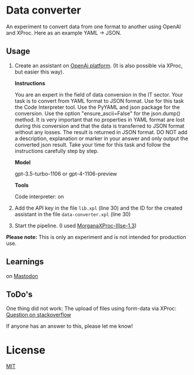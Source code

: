 # Data converter

An experiment to convert data from one format to another using OpenAI and XProc. Here as an example YAML → JSON.

## Usage

1. Create an assistant on [OpenAi platform](https://platform.openai.com/assistants). (It is also possible via XProc, but easier this way).

    **Instructions**

    You are an expert in the field of data conversion in the IT sector. Your task is to convert from YAML format to JSON format. Use for this task the Code Interpreter tool. Use the PyYAML and json package for the conversion. Use the option "ensure_ascii=False" for the json.dump() method. It is very important that no properties in YAML format are lost during this conversion and that the data is transferred to JSON format without any losses. The result is returned in JSON format. DO NOT add a description, explanation or marker in your answer and only output the converted json result. Take your time for this task and follow the instructions carefully step by step.

    **Model**

    gpt-3.5-turbo-1106 or gpt-4-1106-preview
    
    **Tools**
   
    Code interpreter: on

3. Add the API key in the file `lib.xpl` (line 30) and the ID for the created assistant in the file `data-converter.xpl` (line 30)
4. Start the pipeline. (I used [MorganaXProc-IIIse-1.3](https://www.xml-project.com/))


**Please note:** This is only an experiment and is not intended for production use.

## Learnings

on [Mastodon](https://mastodon.social/@rolanddreger/111772817903365478)

## ToDo's

One thing did not work: The upload of files using form-data via XProc: [Question on stackoverflow](
https://stackoverflow.com/questions/77874715/xproc-3-form-data-with-file) 

If anyone has an answer to this, please let me know! 

# License

[MIT](http://www.opensource.org/licenses/mit-license.php)
